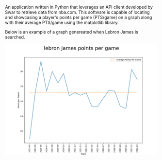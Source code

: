 An application written in Python that leverages an API client developed by Swar to retrieve data from nba.com. This software is capable of locating and showcasing a player's points per game (PTS/game) on a graph along with their average PTS/game using the matplotlib library.

Below is an example of a graph genereated when Lebron James is searched.

![alt text](https://github.com/GunjotGhuman/GraphNbaPlayerPtsPerGame/blob/main/LebronJamesPTSG.png)


